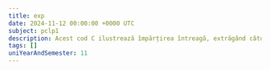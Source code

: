 ```yaml
---
title: exp
date: 2024-11-12 00:00:00 +0000 UTC
subject: pclp1
description: Acest cod C ilustrează împărțirea întreagă, extrăgând câtul și restul separat. Utilizează funcția `div()` din `stdlib.h` și tipul `div_t` pentru a stoca rezultatele (cât și rest) într-o structură, fundamentală în aritmetica modulară.
tags: []
uniYearAndSemester: 11
---
```


